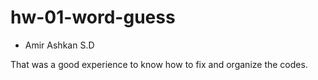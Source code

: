 # hw-01-word-guess

* Amir Ashkan S.D

That was a good experience to know how to fix and organize the codes.